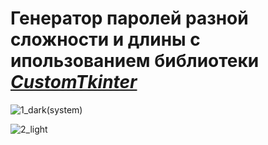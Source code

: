 # Генератор паролей разной сложности и длины с ипользованием библиотеки [*CustomTkinter*](https://github.com/TomSchimansky/CustomTkinter)

![1_dark(system)](https://user-images.githubusercontent.com/45397736/213858610-608de92d-226a-40cf-8160-3e87744df3a3.png)

![2_light](https://user-images.githubusercontent.com/45397736/213858611-6e95f097-f68e-4530-bc07-68fc0bc1062a.png)
